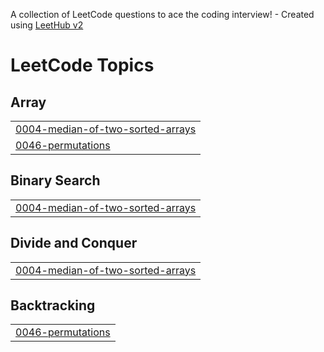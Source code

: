 A collection of LeetCode questions to ace the coding interview! - Created using [LeetHub v2](https://github.com/arunbhardwaj/LeetHub-2.0)
<!---LeetCode Topics Start-->
# LeetCode Topics
## Array
|  |
| ------- |
| [0004-median-of-two-sorted-arrays](https://github.com/MaiarunkumarK/LeetCode_Problems_Java/tree/master/0004-median-of-two-sorted-arrays) |
| [0046-permutations](https://github.com/MaiarunkumarK/LeetCode_Problems_Java/tree/master/0046-permutations) |
## Binary Search
|  |
| ------- |
| [0004-median-of-two-sorted-arrays](https://github.com/MaiarunkumarK/LeetCode_Problems_Java/tree/master/0004-median-of-two-sorted-arrays) |
## Divide and Conquer
|  |
| ------- |
| [0004-median-of-two-sorted-arrays](https://github.com/MaiarunkumarK/LeetCode_Problems_Java/tree/master/0004-median-of-two-sorted-arrays) |
## Backtracking
|  |
| ------- |
| [0046-permutations](https://github.com/MaiarunkumarK/LeetCode_Problems_Java/tree/master/0046-permutations) |
<!---LeetCode Topics End-->